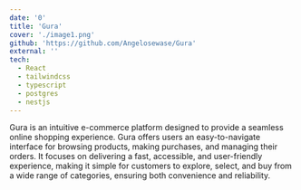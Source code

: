 ```yaml
---
date: '0'
title: 'Gura'
cover: './image1.png'
github: 'https://github.com/Angelosewase/Gura'
external: ''
tech:
  - React
  - tailwindcss
  - typescript
  - postgres
  - nestjs
---
```


Gura is an intuitive e-commerce platform designed to provide a seamless online shopping experience. Gura offers users an easy-to-navigate interface for browsing products, making purchases, and managing their orders. It focuses on delivering a fast, accessible, and user-friendly experience, making it simple for customers to explore, select, and buy from a wide range of categories, ensuring both convenience and reliability.
